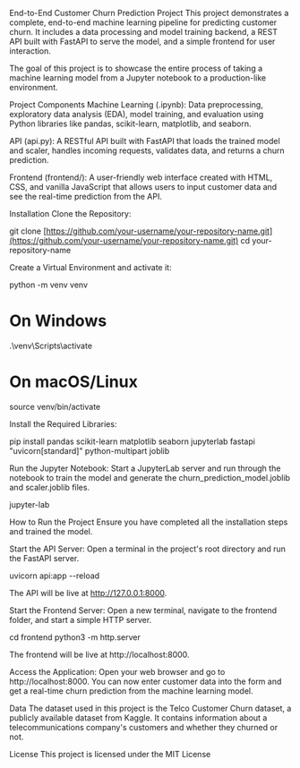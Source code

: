 End-to-End Customer Churn Prediction Project
This project demonstrates a complete, end-to-end machine learning pipeline for predicting customer churn. It includes a data processing and model training backend, a REST API built with FastAPI to serve the model, and a simple frontend for user interaction.

The goal of this project is to showcase the entire process of taking a machine learning model from a Jupyter notebook to a production-like environment.

Project Components
Machine Learning (.ipynb): Data preprocessing, exploratory data analysis (EDA), model training, and evaluation using Python libraries like pandas, scikit-learn, matplotlib, and seaborn.

API (api.py): A RESTful API built with FastAPI that loads the trained model and scaler, handles incoming requests, validates data, and returns a churn prediction.

Frontend (frontend/): A user-friendly web interface created with HTML, CSS, and vanilla JavaScript that allows users to input customer data and see the real-time prediction from the API.

Installation
Clone the Repository:

git clone [https://github.com/your-username/your-repository-name.git](https://github.com/your-username/your-repository-name.git)
cd your-repository-name

Create a Virtual Environment and activate it:

python -m venv venv
# On Windows
.\venv\Scripts\activate
# On macOS/Linux
source venv/bin/activate

Install the Required Libraries:

pip install pandas scikit-learn matplotlib seaborn jupyterlab fastapi "uvicorn[standard]" python-multipart joblib

Run the Jupyter Notebook:
Start a JupyterLab server and run through the notebook to train the model and generate the churn_prediction_model.joblib and scaler.joblib files.

jupyter-lab

How to Run the Project
Ensure you have completed all the installation steps and trained the model.

Start the API Server:
Open a terminal in the project's root directory and run the FastAPI server.

uvicorn api:app --reload

The API will be live at http://127.0.0.1:8000.

Start the Frontend Server:
Open a new terminal, navigate to the frontend folder, and start a simple HTTP server.

cd frontend
python3 -m http.server

The frontend will be live at http://localhost:8000.

Access the Application:
Open your web browser and go to http://localhost:8000. You can now enter customer data into the form and get a real-time churn prediction from the machine learning model.

Data
The dataset used in this project is the Telco Customer Churn dataset, a publicly available dataset from Kaggle. It contains information about a telecommunications company's customers and whether they churned or not.

License
This project is licensed under the MIT License